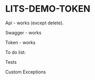 # LITS-DEMO-TOKEN
Api - works (except delete).

Swagger - works

Token - works


To do list:


Tests

Custom Exceptions
